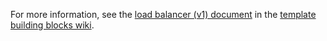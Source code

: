For more information, see the [load balancer (v1) document](https://github.com/mspnp/template-building-blocks/wiki/Load-Balancer-(v1)) in the [template building blocks wiki](https://github.com/mspnp/template-building-blocks/wiki).